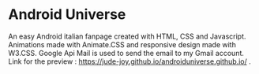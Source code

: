 # Android Universe
An easy Android italian fanpage created with HTML, CSS and Javascript. Animations made with Animate.CSS and responsive design made with W3.CSS. Google Api Mail is used to send the email to my Gmail account.
Link for the preview : https://jude-joy.github.io/androiduniverse.github.io/ .
